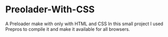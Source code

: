 # Preolader-With-CSS
A Preloader make with only with HTML and CSS
In this small project I used Prepros to compile it and make it available for all browsers.
